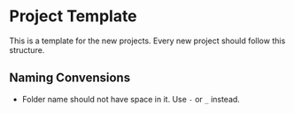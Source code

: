 # Project Template

This is a template for the new projects. Every new project should follow this structure.

## Naming Convensions

- Folder name should not have space in it. Use `-` or `_` instead.
